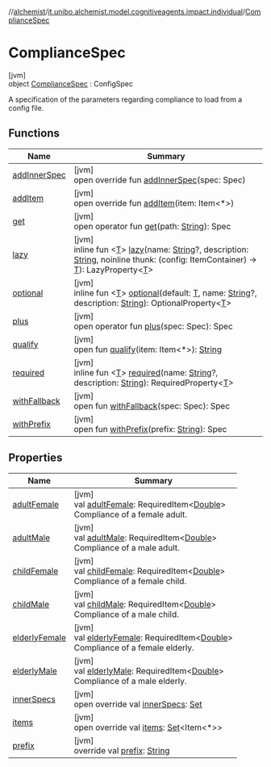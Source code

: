 //[alchemist](../../../index.md)/[it.unibo.alchemist.model.cognitiveagents.impact.individual](../index.md)/[ComplianceSpec](index.md)

# ComplianceSpec

[jvm]\
object [ComplianceSpec](index.md) : ConfigSpec

A specification of the parameters regarding compliance to load from a config file.

## Functions

| Name | Summary |
|---|---|
| [addInnerSpec](../-speed-spec/index.md#1157218497%2FFunctions%2F-267951372) | [jvm]<br>open override fun [addInnerSpec](../-speed-spec/index.md#1157218497%2FFunctions%2F-267951372)(spec: Spec) |
| [addItem](../-speed-spec/index.md#-1176720725%2FFunctions%2F-267951372) | [jvm]<br>open override fun [addItem](../-speed-spec/index.md#-1176720725%2FFunctions%2F-267951372)(item: Item<*>) |
| [get](../-speed-spec/index.md#216658617%2FFunctions%2F-267951372) | [jvm]<br>open operator fun [get](../-speed-spec/index.md#216658617%2FFunctions%2F-267951372)(path: [String](https://kotlinlang.org/api/latest/jvm/stdlib/kotlin/-string/index.html)): Spec |
| [lazy](../-speed-spec/index.md#-57241479%2FFunctions%2F-267951372) | [jvm]<br>inline fun <[T](../-speed-spec/index.md#-57241479%2FFunctions%2F-267951372)> [lazy](../-speed-spec/index.md#-57241479%2FFunctions%2F-267951372)(name: [String](https://kotlinlang.org/api/latest/jvm/stdlib/kotlin/-string/index.html)?, description: [String](https://kotlinlang.org/api/latest/jvm/stdlib/kotlin/-string/index.html), noinline thunk: (config: ItemContainer) -> [T](../-speed-spec/index.md#-57241479%2FFunctions%2F-267951372)): LazyProperty<[T](../-speed-spec/index.md#-57241479%2FFunctions%2F-267951372)> |
| [optional](../-speed-spec/index.md#-1307546368%2FFunctions%2F-267951372) | [jvm]<br>inline fun <[T](../-speed-spec/index.md#-1307546368%2FFunctions%2F-267951372)> [optional](../-speed-spec/index.md#-1307546368%2FFunctions%2F-267951372)(default: [T](../-speed-spec/index.md#-1307546368%2FFunctions%2F-267951372), name: [String](https://kotlinlang.org/api/latest/jvm/stdlib/kotlin/-string/index.html)?, description: [String](https://kotlinlang.org/api/latest/jvm/stdlib/kotlin/-string/index.html)): OptionalProperty<[T](../-speed-spec/index.md#-1307546368%2FFunctions%2F-267951372)> |
| [plus](../-speed-spec/index.md#-1897999851%2FFunctions%2F-267951372) | [jvm]<br>open operator fun [plus](../-speed-spec/index.md#-1897999851%2FFunctions%2F-267951372)(spec: Spec): Spec |
| [qualify](../-speed-spec/index.md#-620175742%2FFunctions%2F-267951372) | [jvm]<br>open fun [qualify](../-speed-spec/index.md#-620175742%2FFunctions%2F-267951372)(item: Item<*>): [String](https://kotlinlang.org/api/latest/jvm/stdlib/kotlin/-string/index.html) |
| [required](../-speed-spec/index.md#1352156512%2FFunctions%2F-267951372) | [jvm]<br>inline fun <[T](../-speed-spec/index.md#1352156512%2FFunctions%2F-267951372)> [required](../-speed-spec/index.md#1352156512%2FFunctions%2F-267951372)(name: [String](https://kotlinlang.org/api/latest/jvm/stdlib/kotlin/-string/index.html)?, description: [String](https://kotlinlang.org/api/latest/jvm/stdlib/kotlin/-string/index.html)): RequiredProperty<[T](../-speed-spec/index.md#1352156512%2FFunctions%2F-267951372)> |
| [withFallback](../-speed-spec/index.md#73507879%2FFunctions%2F-267951372) | [jvm]<br>open fun [withFallback](../-speed-spec/index.md#73507879%2FFunctions%2F-267951372)(spec: Spec): Spec |
| [withPrefix](../-speed-spec/index.md#-1060748701%2FFunctions%2F-267951372) | [jvm]<br>open fun [withPrefix](../-speed-spec/index.md#-1060748701%2FFunctions%2F-267951372)(prefix: [String](https://kotlinlang.org/api/latest/jvm/stdlib/kotlin/-string/index.html)): Spec |

## Properties

| Name | Summary |
|---|---|
| [adultFemale](adult-female.md) | [jvm]<br>val [adultFemale](adult-female.md): RequiredItem<[Double](https://kotlinlang.org/api/latest/jvm/stdlib/kotlin/-double/index.html)><br>Compliance of a female adult. |
| [adultMale](adult-male.md) | [jvm]<br>val [adultMale](adult-male.md): RequiredItem<[Double](https://kotlinlang.org/api/latest/jvm/stdlib/kotlin/-double/index.html)><br>Compliance of a male adult. |
| [childFemale](child-female.md) | [jvm]<br>val [childFemale](child-female.md): RequiredItem<[Double](https://kotlinlang.org/api/latest/jvm/stdlib/kotlin/-double/index.html)><br>Compliance of a female child. |
| [childMale](child-male.md) | [jvm]<br>val [childMale](child-male.md): RequiredItem<[Double](https://kotlinlang.org/api/latest/jvm/stdlib/kotlin/-double/index.html)><br>Compliance of a male child. |
| [elderlyFemale](elderly-female.md) | [jvm]<br>val [elderlyFemale](elderly-female.md): RequiredItem<[Double](https://kotlinlang.org/api/latest/jvm/stdlib/kotlin/-double/index.html)><br>Compliance of a female elderly. |
| [elderlyMale](elderly-male.md) | [jvm]<br>val [elderlyMale](elderly-male.md): RequiredItem<[Double](https://kotlinlang.org/api/latest/jvm/stdlib/kotlin/-double/index.html)><br>Compliance of a male elderly. |
| [innerSpecs](index.md#-704896213%2FProperties%2F-267951372) | [jvm]<br>open override val [innerSpecs](index.md#-704896213%2FProperties%2F-267951372): [Set](https://kotlinlang.org/api/latest/jvm/stdlib/kotlin.collections/-set/index.html)<Spec> |
| [items](index.md#-2041428627%2FProperties%2F-267951372) | [jvm]<br>open override val [items](index.md#-2041428627%2FProperties%2F-267951372): [Set](https://kotlinlang.org/api/latest/jvm/stdlib/kotlin.collections/-set/index.html)<Item<*>> |
| [prefix](index.md#1756526075%2FProperties%2F-267951372) | [jvm]<br>override val [prefix](index.md#1756526075%2FProperties%2F-267951372): [String](https://kotlinlang.org/api/latest/jvm/stdlib/kotlin/-string/index.html) |

